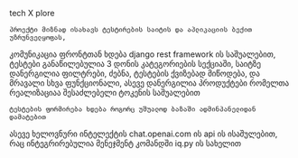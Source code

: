 tech X plore

    პროექტი მიზნად ისახავს ტესტირების საიტის და აპლიკაციის ბექით უზრუნველყოფას, 
კომუნიკაცია ფრონტთან ხდება django rest framework ის საშუალებით, ტესტები განაწილებულია 3 დონის კატეგორიების სექციაში, 
საიტზე დანერგილია ფილტრები, ძებნა, ტესტების ქვიზებად მიწოდება, და მრავალი სხვა ფუნქციონალი, 
ასევე დანერგილია პროდუქტები რომელთა რეალიზაციაა შესაძლებელი ტოკენის საშუალებით

    ტესტების ფორმირება ხდება როგორც უშუალოდ ბაზაში ადმინპანელიდან დამატებით
ასევე ხელოვნური ინტელექტის chat.openai.com ის api ის ისაშულებით, რაც ინტეგრირებულია მენეჯმენტ კომანდში iq.py  ის სახელით

   


